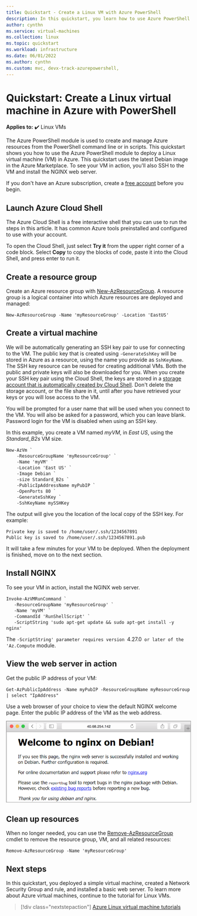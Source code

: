 ```yaml
---
title: Quickstart - Create a Linux VM with Azure PowerShell
description: In this quickstart, you learn how to use Azure PowerShell to create a Linux virtual machine
author: cynthn
ms.service: virtual-machines
ms.collection: linux
ms.topic: quickstart
ms.workload: infrastructure
ms.date: 06/01/2022
ms.author: cynthn
ms.custom: mvc, devx-track-azurepowershell,
---
```


# Quickstart: Create a Linux virtual machine in Azure with PowerShell

**Applies to:** :heavy_check_mark: Linux VMs 

The Azure PowerShell module is used to create and manage Azure resources from the PowerShell command line or in scripts. This quickstart shows you how to use the Azure PowerShell module to deploy a Linux virtual machine (VM) in Azure. This quickstart uses the latest Debian image in the Azure Marketplace. To see your VM in action, you'll also SSH to the VM and install the NGINX web server.

If you don't have an Azure subscription, create a [free account](https://azure.microsoft.com/free/?WT.mc_id=A261C142F) before you begin.

## Launch Azure Cloud Shell

The Azure Cloud Shell is a free interactive shell that you can use to run the steps in this article. It has common Azure tools preinstalled and configured to use with your account. 

To open the Cloud Shell, just select **Try it** from the upper right corner of a code block. Select **Copy** to copy the blocks of code, paste it into the Cloud Shell, and press enter to run it.


## Create a resource group

Create an Azure resource group with [New-AzResourceGroup](/powershell/module/az.resources/new-azresourcegroup). A resource group is a logical container into which Azure resources are deployed and managed:

```azurepowershell-interactive
New-AzResourceGroup -Name 'myResourceGroup' -Location 'EastUS'
```

## Create a virtual machine

We will be automatically generating an SSH key pair to use for connecting to the VM. The public key that is created using `-GenerateSshKey` will be stored in Azure as a resource, using the name you provide as `SshKeyName`. The SSH key resource can be reused for creating additional VMs. Both the public and private keys will also be downloaded for you. When you create your SSH key pair using the Cloud Shell, the keys are stored in a [storage account that is automatically created by Cloud Shell](../../cloud-shell/persisting-shell-storage.md). Don't delete the storage account, or the file share in it, until after you have retrieved your keys or you will lose access to the VM.

You will be prompted for a user name that will be used when you connect to the VM. You will also be asked for a password, which you can leave blank. Password login for the VM is disabled when using an SSH key.

In this example, you create a VM named *myVM*, in *East US*, using the *Standard_B2s* VM size.

```azurepowershell-interactive
New-AzVm `
    -ResourceGroupName 'myResourceGroup' `
    -Name 'myVM' `
    -Location 'East US' `
    -Image Debian `
    -size Standard_B2s `
    -PublicIpAddressName myPubIP `
    -OpenPorts 80 `
    -GenerateSshKey `
    -SshKeyName mySSHKey
```

The output will give you the location of the local copy of the SSH key. For example:

```output
Private key is saved to /home/user/.ssh/1234567891
Public key is saved to /home/user/.ssh/1234567891.pub
```

It will take a few minutes for your VM to be deployed. When the deployment is finished, move on to the next section.

## Install NGINX

To see your VM in action, install the NGINX web server.

```azurepowershell-interactive
Invoke-AzVMRunCommand `
   -ResourceGroupName 'myResourceGroup' `
   -Name 'myVM' `
   -CommandId 'RunShellScript' `
   -ScriptString 'sudo apt-get update && sudo apt-get install -y nginx'
```

The `-ScriptString' parameter requires version `4.27.0` or later of the 'Az.Compute` module.


## View the web server in action

Get the public IP address of your VM:

```azurepowershell-interactive
Get-AzPublicIpAddress -Name myPubIP -ResourceGroupName myResourceGroup | select "IpAddress" 
```

Use a web browser of your choice to view the default NGINX welcome page. Enter the public IP address of the VM as the web address.

![Screenshot showing the N G I N X default web page.](./media/quick-create-cli/nginix-welcome-page-debian.png)

## Clean up resources

When no longer needed, you can use the [Remove-AzResourceGroup](/powershell/module/az.resources/remove-azresourcegroup) cmdlet to remove the resource group, VM, and all related resources:

```azurepowershell-interactive
Remove-AzResourceGroup -Name 'myResourceGroup'
```

## Next steps

In this quickstart, you deployed a simple virtual machine, created a Network Security Group and rule, and installed a basic web server. To learn more about Azure virtual machines, continue to the tutorial for Linux VMs.

> [!div class="nextstepaction"]
> [Azure Linux virtual machine tutorials](./tutorial-manage-vm.md)
